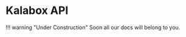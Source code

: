 Kalabox API
===========

!!! warning "Under Construction"
    Soon all our docs will belong to you.
